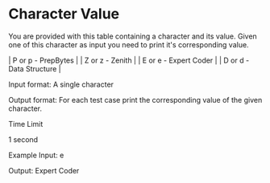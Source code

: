 # Character Value
You are provided with this table containing a character and its value. Given one of this character as input you need to print it's corresponding value.

| P or p 	- PrepBytes      	|
| Z or z 	- Zenith         	|
| E or e 	- Expert Coder   	|
| D or d 	- Data Structure 	|

Input format:
A single character

Output format:
For each test case print the corresponding value of the given character.

Time Limit

1 second

Example
Input:
e

Output:
Expert Coder

